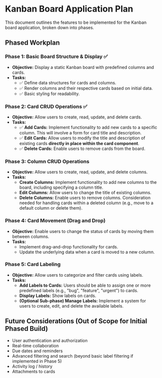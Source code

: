 <!-- filepath: /workspaces/demo-space/my-proto/workplans/1-overview.md -->
# Kanban Board Application Plan

This document outlines the features to be implemented for the Kanban board application, broken down into phases.

## Phased Workplan

### Phase 1: Basic Board Structure & Display ✅
- **Objective:** Display a static Kanban board with predefined columns and cards.
- **Tasks:**
    - ✅ Define data structures for cards and columns.
    - ✅ Render columns and their respective cards based on initial data.
    - ✅ Basic styling for readability.

### Phase 2: Card CRUD Operations ✅
- **Objective:** Allow users to create, read, update, and delete cards.
- **Tasks:**
    - ✅ **Add Cards:** Implement functionality to add new cards to a specific column. This will involve a form for card title and description.
    - ✅ **Edit Cards:** Allow users to modify the title and description of existing cards **directly in place within the card component**.
    - ✅ **Delete Cards:** Enable users to remove cards from the board.

### Phase 3: Column CRUD Operations
- **Objective:** Allow users to create, read, update, and delete columns.
- **Tasks:**
    - **Create Columns:** Implement functionality to add new columns to the board, including specifying a column title.
    - **Edit Columns:** Allow users to change the title of existing columns.
    - **Delete Columns:** Enable users to remove columns. Consideration needed for handling cards within a deleted column (e.g., move to a default column or delete them).

### Phase 4: Card Movement (Drag and Drop)
- **Objective:** Enable users to change the status of cards by moving them between columns.
- **Tasks:**
    - Implement drag-and-drop functionality for cards.
    - Update the underlying data when a card is moved to a new column.

### Phase 5: Card Labeling
- **Objective:** Allow users to categorize and filter cards using labels.
- **Tasks:**
    - **Add Labels to Cards:** Users should be able to assign one or more predefined labels (e.g., "bug", "feature", "urgent") to cards.
    - **Display Labels:** Show labels on cards.
    - **(Optional Sub-phase) Manage Labels:** Implement a system for users to create, edit, and delete the available labels.

## Future Considerations (Out of Scope for Initial Phased Build)
- User authentication and authorization
- Real-time collaboration
- Due dates and reminders
- Advanced filtering and search (beyond basic label filtering if implemented in Phase 5)
- Activity log / history
- Attachments to cards
